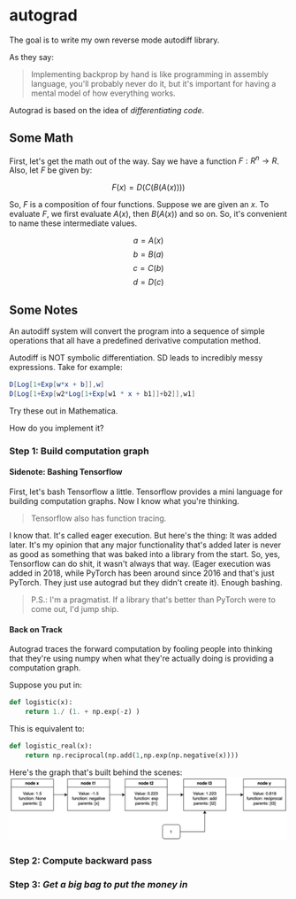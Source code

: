 # autograd
The goal is to write my own reverse mode autodiff library.

As they say:

> Implementing backprop by hand is like programming in assembly language,
> you'll probably never do it, but it's important for having a mental model
> of how everything works.

Autograd is based on the idea of *differentiating code*. 

## Some Math
First, let's get the math out of the way. Say we have a function $F:R^n \rightarrow R$. Also, let $F$ be given by:

$$F(x) = D(C(B(A(x))))$$

So, $F$ is a composition of four functions. Suppose we are given an $x$. To evaluate $F$, we first evaluate $A(x)$, then $B(A(x))$ and so on. So, it's convenient to name these intermediate values.

$$a = A(x)$$
$$b = B(a)$$
$$c = C(b)$$
$$d = D(c)$$

## Some Notes

An autodiff system will convert the program into a sequence of simple operations that all have a predefined derivative computation method.

Autodiff is NOT symbolic differentiation. SD leads to incredibly messy expressions. Take for example:

```mathematica
D[Log[1+Exp[w*x + b]],w]
D[Log[1+Exp[w2*Log[1+Exp[w1 * x + b1]]+b2]],w1]
```
Try these out in Mathematica. 

How do you implement it?

### Step 1: Build computation graph

#### Sidenote: Bashing Tensorflow
First, let's bash Tensorflow a little. Tensorflow provides a mini language for building computation graphs. Now I know what you're thinking. 

>Tensorflow also has function tracing.

I know that. It's called eager execution. But here's the thing: It was added later. It's my opinion that any major functionality that's added later is never as good as something that was baked into a library from the start. So, yes, Tensorflow can do shit, it wasn't always that way. (Eager execution was added in 2018, while PyTorch has been around since 2016 and that's just PyTorch. They just use autograd but they didn't create it). Enough bashing.

> P.S.: I'm a pragmatist. If a library that's better than PyTorch were to come out, I'd jump ship.

#### Back on Track

Autograd traces the forward computation by fooling people into thinking that they're using numpy when what they're actually doing is providing a computation graph.

Suppose you put in:

```python
def logistic(x):
	return 1./ (1. + np.exp(-z) )
```

This is equivalent to:
```python
def logistic_real(x):
	return np.reciprocal(np.add(1,np.exp(np.negative(x))))
```
Here's the graph that's built behind the scenes:
![Comp Graph](/images/comp_graph.png)


### Step 2: Compute backward pass

### Step 3: *Get a big bag to put the money in*

